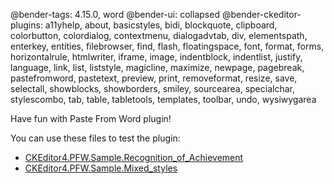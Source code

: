 @bender-tags: 4.15.0, word
@bender-ui: collapsed
@bender-ckeditor-plugins: a11yhelp, about, basicstyles, bidi, blockquote, clipboard, colorbutton, colordialog, contextmenu, dialogadvtab, div, elementspath, enterkey, entities, filebrowser, find, flash, floatingspace, font, format, forms, horizontalrule, htmlwriter, iframe, image, indentblock, indentlist, justify, language, link, list, liststyle, magicline, maximize, newpage, pagebreak, pastefromword, pastetext, preview, print, removeformat, resize, save, selectall, showblocks, showborders, smiley, sourcearea, specialchar, stylescombo, tab, table, tabletools, templates, toolbar, undo, wysiwygarea


Have fun with Paste From Word plugin!

You can use these files to test the plugin:

* [CKEditor4.PFW.Sample.Recognition_of_Achievement](_assets/CKEditor4.PFW.Sample.Recognition_of_Achievement.docx)
* [CKEditor4.PFW.Sample.Mixed_styles](_assets/CKEditor4.PFW.Sample.Mixed_styles.docx)

